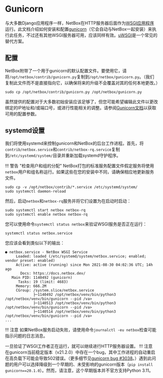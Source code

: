 # Gunicorn

与大多数Django应用程序一样，NetBox在HTTP服务器后面作为[WSGI应用程序](https://en.wikipedia.org/wiki/Web_Server_Gateway_Interface)运行。此文档介绍如何安装和配置[gunicorn](http://gunicorn.org/)（它会自动与NetBox一起安装）来执行此任务，不过还有其他WSGI服务器可用，应该同样有效。[uWSGI](https://uwsgi-docs.readthedocs.io/en/latest/)是一个常见的替代方案。

## 配置

NetBox附带了一个用于gunicorn的默认配置文件。要使用它，请将`/opt/netbox/contrib/gunicorn.py`复制到`/opt/netbox/gunicorn.py`。（我们复制此文件而不是直接指向它，以确保将来的升级不会覆盖对其的任何本地更改。）

```no-highlight
sudo cp /opt/netbox/contrib/gunicorn.py /opt/netbox/gunicorn.py
```

虽然提供的配置对于大多数初始安装应该足够了，但您可能希望编辑此文件以更改绑定的IP地址和/或端口号，或进行性能相关的调整。请参阅[Gunicorn文档](https://docs.gunicorn.org/en/stable/configure.html)以获取可用的配置参数。

## systemd设置

我们将使用systemd来控制gunicorn和NetBox的后台工作进程。首先，将`contrib/netbox.service`和`contrib/netbox-rq.service`复制到`/etc/systemd/system/`目录并重新加载systemd守护程序。

!!! 警告 "检查用户和组的分配"
    NetBox打包的标准服务配置文件假定服务将使用`netbox`用户和组名称运行。如果这些在您的安装中不同，请确保相应地更新服务文件。

```no-highlight
sudo cp -v /opt/netbox/contrib/*.service /etc/systemd/system/
sudo systemctl daemon-reload
```

然后，启动`netbox`和`netbox-rq`服务并将它们设置为在启动时启动：

```no-highlight
sudo systemctl start netbox netbox-rq
sudo systemctl enable netbox netbox-rq
```

您可以使用命令`systemctl status netbox`来验证WSGI服务是否正在运行：

```no-highlight
systemctl status netbox.service
```

您应该会看到类似以下的输出：

```no-highlight
● netbox.service - NetBox WSGI Service
     Loaded: loaded (/etc/systemd/system/netbox.service; enabled; vendor preset: enabled)
     Active: active (running) since Mon 2021-08-30 04:02:36 UTC; 14h ago
       Docs: https://docs.netbox.dev/
   Main PID: 1140492 (gunicorn)
      Tasks: 19 (limit: 4683)
     Memory: 666.2M
     CGroup: /system.slice/netbox.service
             ├─1140492 /opt/netbox/venv/bin/python3 /opt/netbox/venv/bin/gunicorn --pid /va>
             ├─1140513 /opt/netbox/venv/bin/python3 /opt/netbox/venv/bin/gunicorn --pid /va>
             ├─1140514 /opt/netbox/venv/bin/python3 /opt/netbox/venv/bin/gunicorn --pid /va>
...
```

!!! 注意
    如果NetBox服务启动失败，请使用命令`journalctl -eu netbox`检查可能指示问题的日志消息。

一旦验证了WSGI工作者正在运行，就可以继续进行HTTP服务器设置。
!!! 注意
    在gunicorn当前稳定版本（v21.2.0）中存在一个bug，其中工作进程的自动重启在高负载下可能会导致502错误。（更多细节见[gunicorn bug #3038](https://github.com/benoitc/gunicorn/issues/3038)。）遇到此问题的用户可以选择降级到一个早期的、未受影响的gunicorn版本（`pip install gunicorn==20.1.0`）。然而，请注意，这个早期版本并不官方支持Python 3.11。
